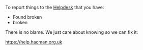 To report things to the [Helpdesk](https://help.hacman.org.uk) that you
have:

-   Found broken
-   broken

There is no blame. We just care about knowing so we can fix it:

<https://help.hacman.org.uk>